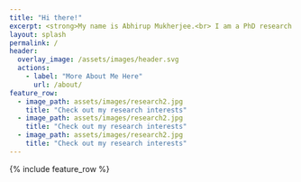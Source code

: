```yaml
---
title: "Hi there!"
excerpt: <strong>My name is Abhirup Mukherjee.<br> I am a PhD research scholar at IISER Kolkata.</strong>
layout: splash
permalink: /
header:
  overlay_image: /assets/images/header.svg
  actions:
    - label: "More About Me Here"
      url: /about/
feature_row:
  - image_path: assets/images/research2.jpg
    title: "Check out my research interests"
  - image_path: assets/images/research2.jpg
    title: "Check out my research interests"
  - image_path: assets/images/research2.jpg
    title: "Check out my research interests"
---
```


{% include feature_row %}
